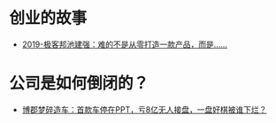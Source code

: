 # 创业的故事

- [2019-极客邦池建强：难的不是从零打造一款产品，而是……](https://mp.weixin.qq.com/s/Ptm9gZv92J_dv6EiavvTUg)

# 公司是如何倒闭的？

- [博郡梦碎造车：首款车停在PPT，亏8亿无人接盘，一盘好棋被谁下烂？](https://auto-time.36kr.com/p/786606710239873)